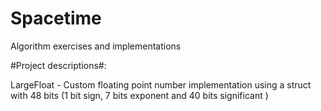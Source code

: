# Spacetime
Algorithm exercises and implementations

#Project descriptions#:

LargeFloat - Custom floating point number implementation using a struct with 48 bits (1 bit sign, 7 bits exponent and 40 bits significant )